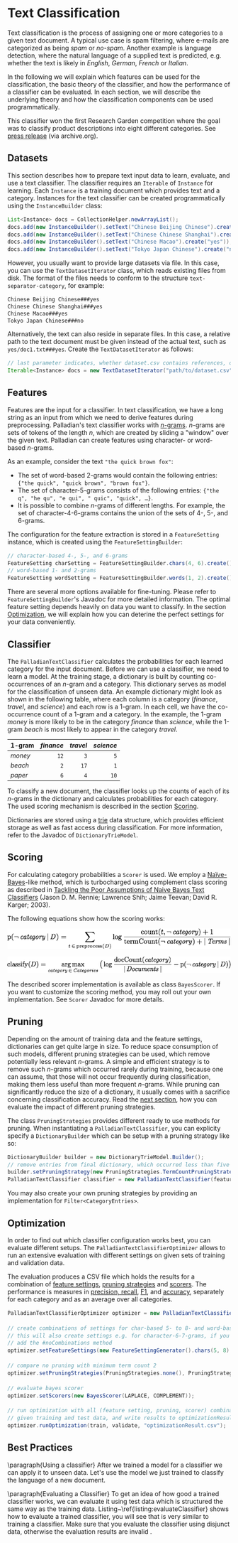 Text Classification
===================

Text classification is the process of assigning one or more categories to a given text document. A typical use case is spam filtering, where e-mails are categorized as being *spam* or *no-spam*. Another example is language detection, where the natural language of a supplied text is predicted, e.g. whether the text is likely in *English*, *German*, *French* or *Italian*.

In the following we will explain which features can be used for the classification, the basic theory of the classifier, and how the performance of a classifier can be evaluated. In each section, we will describe the underlying theory and how the classification components can be used programmatically.

This classifier won the first Research Garden competition where the goal was to classify product descriptions into eight different categories. See <a href="https://web.archive.org/web/20120122045250/http://www.research-garden.de/c/document_library/get_file?uuid=e60fa8da-4f76-4e64-a692-f74d5ffcf475&amp;groupId=10137">press release</a> (via archive.org).

Datasets
--------

This section describes how to prepare text input data to learn, evaluate, and use a text classifier. The classifier requires an `Iterable` of `Instance` for learning. Each `Instance` is a training document which provides text and a category. Instances for the text classifier can be created programmatically using the `InstanceBuilder` class:

```java
List<Instance> docs = CollectionHelper.newArrayList();
docs.add(new InstanceBuilder().setText("Chinese Beijing Chinese").create("yes"));
docs.add(new InstanceBuilder().setText("Chinese Chinese Shanghai").create("yes"));
docs.add(new InstanceBuilder().setText("Chinese Macao").create("yes"));
docs.add(new InstanceBuilder().setText("Tokyo Japan Chinese").create("no"));
```

However, you usually want to provide large datasets via file. In this case, you can use the `TextDatasetIterator` class, which reads existing files from disk. The format of the files needs to conform to the structure `text-separator-category`, for example:

```
Chinese Beijing Chinese###yes
Chinese Chinese Shanghai###yes
Chinese Macao###yes
Tokyo Japan Chinese###no
```

Alternatively, the text can also reside in separate files. In this case, a relative path to the text document must be given instead of the actual text, such as `yes/doc1.txt###yes`. Create the `TextDatasetIterator` as follows:

```java
// last parameter indicates, whether dataset.csv contains references, or full text
Iterable<Instance> docs = new TextDatasetIterator("path/to/dataset.csv", "###", true);
```

Features
--------
<a name="features"></a>

Features are the input for a classifier. In text classification, we have a long string as an input from which we need to derive features during preprocessing. Palladian's text classifier works with <a href="http://en.wikipedia.org/wiki/N-gram">*n*-grams</a>. *n*-grams are sets of tokens of the length *n*, which are created by sliding a "window" over the given text. Palladian can create features using character- or word-based *n*-grams.

As an example, consider the text `"the quick brown fox"`: 

* The set of word-based 2-grams would contain the following entries: `{"the quick", "quick brown", "brown fox"}`. 
* The set of character-5-grams consists of the following entries: `{"the q", "he qu", "e qui", " quic", "quick", …}`.
* It is possible to combine *n*-grams of different lengths. For example, the set of character-4-6-grams contains the union of the sets of 4-, 5-, and 6-grams.

The configuration for the feature extraction is stored in a `FeatureSetting` instance, which is created using the `FeatureSettingBuilder`:

```java
// character-based 4-, 5-, and 6-grams
FeatureSetting charSetting = FeatureSettingBuilder.chars(4, 6).create();
// word-based 1- and 2-grams
FeatureSetting wordSetting = FeatureSettingBuilder.words(1, 2).create();
```

There are several more options available for fine-tuning. Please refer to `FeatureSettingBuilder`'s Javadoc for more detailed information. The optimal feature setting depends heavily on data you want to classify. In the section <a href="#optimization">Optimization</a>, we will explain how you can deterine the perfect settings for your data conveniently.

Classifier
----------

The `PalladianTextClassifier` calculates the probabilities for each learned category for the input document. Before we can use a classifier, we need to learn a model. At the training stage, a dictionary is built by counting co-occurrences of an *n*-gram and a category. This dictionary serves as model for the classification of unseen data. An example dictionary might look as shown in the following table, where each column is a category (*finance*, *travel*, and *science*) and each row is a 1-gram. In each cell, we have the co-occurrence count of a 1-gram and a category. In the example, the 1-gram *money* is more likely to be in the category *finance* than *science*, while the 1-gram *beach* is most likely to appear in the category *travel*.

| 1-gram  | *finance* | *travel* | *science* |
|---------|----------:|---------:|----------:|
| *money* |   `12`    |    `3`   |    `5`    |
| *beach* |    `2`    |   `17`   |    `1`    |
| *paper* |    `6`    |    `4`   |   `10`    |

To classify a new document, the classifier looks up the counts of each of its *n*-grams in the dictionary and calculates probabilities for each category. The used scoring mechanism is described in the section <a href="#scoring">Scoring</a>.

Dictionaries are stored using a <a href="http://en.wikipedia.org/wiki/Trie">trie</a> data structure, which provides efficient storage as well as fast access during classification. For more information, refer to the Javadoc of `DictionaryTrieModel`.

Scoring
-------
<a name="scoring"></a>

For calculating category probabilities a `Scorer` is used. We employ a <a href="http://en.wikipedia.org/wiki/Naive_Bayes_classifier">Naïve-Bayes</a>-like method, which is turbocharged using complement class scoring as described in <a href="http://people.csail.mit.edu/jrennie/papers/icml03-nb.pdf">Tackling the Poor Assumptions of Naive Bayes Text Classifiers</a> (Jason D. M. Rennie; Lawrence Shih; Jaime Teevan; David R. Karger; 2003).

The following equations show how the scoring works: 

<!--
	\operatorname{p}(\mathit{\neg\,\mathit{category}} \, \vert \, \mathit{D}) = 
	  \sum_{t\, \in \, \operatorname{preprocess}(\mathit{D})} 
	  % \operatorname{tfidf}(t)
	  \log
	  \frac
	    {\operatorname{count}(t, \neg\,\mathit{category}) + 1}
	    {\operatorname{termCount}(\neg\,\mathit{category}) + \lvert\,\mathit{Terms}\,\rvert}
-->

![](./images/equation-complement-naive-bayes.png)

<!--
  \operatorname{classify}(D) = 
  \operatorname*{arg\,max}_{\mathit{category}\,\in\,\mathit{Categories}} 
  \big(
        \log \frac
          {\operatorname{docCount}(\mathit{category})}
          {\lvert\,\mathit{Documents}\,\rvert}
        - \operatorname{p}(\neg\, \mathit{category} \, \vert \, D)
  \big)
-->

![](./images/equation-complement-naive-bayes-2.png)

The described scorer implementation is available as class `BayesScorer`. If you want to customize the scoring method, you may roll out your own implementation. See `Scorer` Javadoc for more details.

Pruning
-------
<a name="pruning"></a>

Depending on the amount of training data and the feature settings, dictionaries can get quite large in size. To reduce space consumption of such models, different pruning strategies can be used, which remove potentially less relevant *n*-grams. A simple and efficient strategy is to remove such *n*-grams which occurred rarely during training, because one can assume, that those will not occur frequently during classification, making them less useful than more frequent *n*-grams. While pruning can significantly reduce the size of a dictionary, it usually comes with a sacrifice concerning classification accuracy. Read the <a href="#optimization">next section</a>, how you can evaluate the impact of different pruning strategies.

The class `PruningStrategies` provides different ready to use methods for pruning. When instantiating a `PalladianTextClassifier`, you can explicity specify a `DictionaryBuilder` which can be setup with a pruning strategy like so:

```java
DictionaryBuilder builder = new DictionaryTrieModel.Builder();
// remove entries from final dictionary, which occurred less than five times
builder.setPruningStrategy(new PruningStrategies.TermCountPruningStrategy(5));
PalladianTextClassifier classifier = new PalladianTextClassifier(featureSetting, builder);
```

You may also create your own pruning strategies by providing an implementation for `Filter<CategoryEntries>`.


Optimization
------------
<a name="optimization"></a>

In order to find out which classifier configuration works best, you can evaluate different setups. The `PalladianTextClassifierOptimizer` allows to run an extensive evaluation with different settings on given sets of training and validation data.

The evaluation produces a CSV file which holds the results for a combination of <a href="#features">feature settings</a>, <a href="#pruning">pruning strategies</a> and <a href="#scoring">scorers</a>. The performance is measures in <a href="http://en.wikipedia.org/wiki/Precision_and_recall">precision, recall</a>, <a href="http://en.wikipedia.org/wiki/F1_score">F1</a>, and <a href="http://en.wikipedia.org/wiki/Accuracy_and_precision">accuracy</a>, separately for each category and as an average over all categories.

```java
PalladianTextClassifierOptimizer optimizer = new PalladianTextClassifierOptimizer();

// create combinations of settings for char-based 5- to 8- and word-based 1- to 2-grams;
// this will also create settings e.g. for character-6-7-grams, if you do not want that,
// add the #noCombinations method
optimizer.setFeatureSettings(new FeatureSettingGenerator().chars(5, 8).words(1, 3).create());

// compare no pruning with minimum term count 2
optimizer.setPruningStrategies(PruningStrategies.none(), PruningStrategies.termCount(2));

// evaluate bayes scorer
optimizer.setScorers(new BayesScorer(LAPLACE, COMPLEMENT));

// run optimization with all (feature setting, pruning, scorer) combinations using the 
// given training and test data, and write results to optimizationResult.csv file
optimizer.runOptimization(train, validate, "optimizationResult.csv");
```

Best Practices
--------------

\paragraph{Using a classifier}
After we trained a model for a classifier we can apply it to unseen data. Let's use the model we just trained to classify the language of a new document.


\paragraph{Evaluating a Classifier}
To get an idea of how good a trained classifier works, we can evaluate it using test data which is structured the same way as the training data. Listing~\ref{listing:evaluateClassifier} shows how to evaluate a trained classifier, you will see that is very similar to training a classifier. Make sure that you evaluate the classifier using disjunct data, otherwise the evaluation results are invalid .

